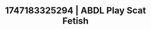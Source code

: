 ---
categories:
- Candlelit scenes
- Cumshot compilation
- Erotic tension build
- Teasing look
- Lustful close-up
image: /assets/images/1747183325294.webp
layout: post
seo:
  description: Featured content with exclusive Scat Fetish, ABDL Play. HD images available.
  keywords: Scat Fetish, ABDL Play
  og_image: /assets/images/1747183325294.webp
  schema_type: VisualArtwork
tags:
- ABDL Play
- Scat Fetish
- '#1747183325294'
title: 1747183325294 | ABDL Play Scat Fetish
---